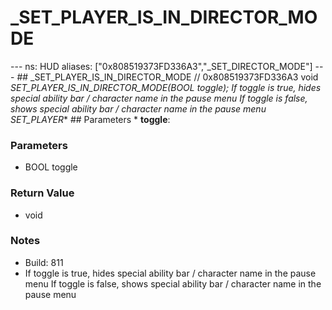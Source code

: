 # _SET_PLAYER_IS_IN_DIRECTOR_MODE

--- ns: HUD aliases: ["0x808519373FD336A3","_SET_DIRECTOR_MODE"] --- ## _SET_PLAYER_IS_IN_DIRECTOR_MODE  // 0x808519373FD336A3 void _SET_PLAYER_IS_IN_DIRECTOR_MODE(BOOL toggle);  If toggle is true, hides special ability bar / character name in the pause menu If toggle is false, shows special ability bar / character name in the pause menu SET_PLAYER_*  ## Parameters * **toggle**:

### Parameters
* BOOL toggle

### Return Value
* void

### Notes
* Build: 811
* If toggle is true, hides special ability bar / character name in the pause menu
If toggle is false, shows special ability bar / character name in the pause menu

